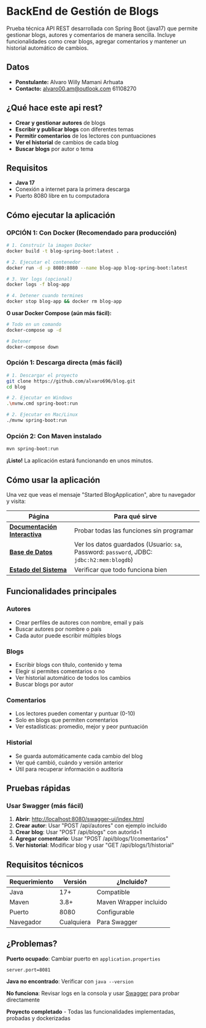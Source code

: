 # BackEnd de Gestión de Blogs

Prueba técnica API REST desarrollada con Spring Boot (java17) que permite gestionar blogs, autores y comentarios de manera sencilla. Incluye funcionalidades como crear blogs, agregar comentarios y mantener un historial automático de cambios.

## Datos

- **Ponstulante:** Alvaro Willy Mamani Arhuata
- **Contacto:** alvaro00.am@outlook.com 61108270

## ¿Qué hace este api rest?

- **Crear y gestionar autores** de blogs
- **Escribir y publicar blogs** con diferentes temas
- **Permitir comentarios** de los lectores con puntuaciones
- **Ver el historial** de cambios de cada blog
- **Buscar blogs** por autor o tema

## Requisitos

- **Java 17**
- Conexión a internet para la primera descarga
- Puerto 8080 libre en tu computadora

## Cómo ejecutar la aplicación

### **OPCIÓN 1: Con Docker (Recomendado para producción)**

```bash
# 1. Construir la imagen Docker
docker build -t blog-spring-boot:latest .

# 2. Ejecutar el contenedor
docker run -d -p 8080:8080 --name blog-app blog-spring-boot:latest

# 3. Ver logs (opcional)
docker logs -f blog-app

# 4. Detener cuando termines
docker stop blog-app && docker rm blog-app
```

**O usar Docker Compose (aún más fácil):**

```bash
# Todo en un comando
docker-compose up -d

# Detener
docker-compose down
```

### Opción 1: Descarga directa (más fácil)

```bash
# 1. Descargar el proyecto
git clone https://github.com/alvaro696/blog.git
cd blog

# 2. Ejecutar en Windows
.\mvnw.cmd spring-boot:run

# 2. Ejecutar en Mac/Linux
./mvnw spring-boot:run
```

### Opción 2: Con Maven instalado

```bash
mvn spring-boot:run
```

**¡Listo!** La aplicación estará funcionando en unos minutos.

## Cómo usar la aplicación

Una vez que veas el mensaje "Started BlogApplication", abre tu navegador y visita:

| Página                                                                       | Para qué sirve                                                                            |
| ---------------------------------------------------------------------------- | ----------------------------------------------------------------------------------------- |
| **[Documentación Interactiva](http://localhost:8080/swagger-ui/index.html)** | Probar todas las funciones sin programar                                                  |
| **[Base de Datos](http://localhost:8080/h2-console)**                        | Ver los datos guardados (Usuario: `sa`, Password: `password`, JDBC: `jdbc:h2:mem:blogdb`) |
| **[Estado del Sistema](http://localhost:8080/actuator/health)**              | Verificar que todo funciona bien                                                          |

## Funcionalidades principales

### Autores

- Crear perfiles de autores con nombre, email y país
- Buscar autores por nombre o país
- Cada autor puede escribir múltiples blogs

### Blogs

- Escribir blogs con título, contenido y tema
- Elegir si permites comentarios o no
- Ver historial automático de todos los cambios
- Buscar blogs por autor

### Comentarios

- Los lectores pueden comentar y puntuar (0-10)
- Solo en blogs que permiten comentarios
- Ver estadísticas: promedio, mejor y peor puntuación

### Historial

- Se guarda automáticamente cada cambio del blog
- Ver qué cambió, cuándo y versión anterior
- Útil para recuperar información o auditoría

## Pruebas rápidas

### Usar Swagger (más fácil)

1. **Abrir**: [http://localhost:8080/swagger-ui/index.html](http://localhost:8080/swagger-ui/index.html)
2. **Crear autor**: Usar "POST /api/autores" con ejemplo incluido
3. **Crear blog**: Usar "POST /api/blogs" con autorId=1
4. **Agregar comentario**: Usar "POST /api/blogs/1/comentarios"
5. **Ver historial**: Modificar blog y usar "GET /api/blogs/1/historial"

## Requisitos técnicos

| Requerimiento | Versión    | ¿Incluido?             |
| ------------- | ---------- | ---------------------- |
| Java          | 17+        | Compatible             |
| Maven         | 3.8+       | Maven Wrapper incluido |
| Puerto        | 8080       | Configurable           |
| Navegador     | Cualquiera | Para Swagger           |

## ¿Problemas?

**Puerto ocupado**: Cambiar puerto en `application.properties`

```properties
server.port=8081
```

**Java no encontrado**: Verificar con `java --version`

**No funciona**: Revisar logs en la consola y usar [Swagger](http://localhost:8080/swagger-ui/index.html) para probar directamente

**Proyecto completado** - Todas las funcionalidades implementadas, probadas y dockerizadas
